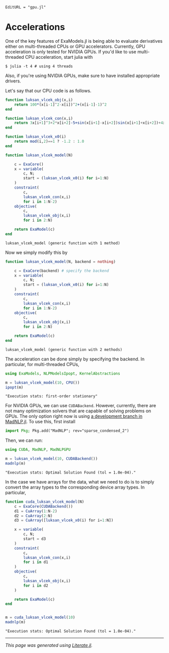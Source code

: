 ```@meta
EditURL = "gpu.jl"
```

# Accelerations
One of the key features of ExaModels.jl is being able to evaluate derivatives either on multi-threaded CPUs or GPU accelerators. Currently, GPU acceleration is only tested for NVIDIA GPUs. If you'd like to use multi-threaded CPU acceleration, start julia with
```
$ julia -t 4 # using 4 threads
```
Also, if you're using NVIDIA GPUs, make sure to have installed appropriate drivers.

Let's say that our CPU code is as follows.

````julia
function luksan_vlcek_obj(x,i)
    return 100*(x[i-1]^2-x[i])^2+(x[i-1]-1)^2
end

function luksan_vlcek_con(x,i)
    return 3x[i+1]^3+2*x[i+2]-5+sin(x[i+1]-x[i+2])sin(x[i+1]+x[i+2])+4x[i+1]-x[i]exp(x[i]-x[i+1])-3
end

function luksan_vlcek_x0(i)
    return mod(i,2)==1 ? -1.2 : 1.0
end

function luksan_vlcek_model(N)

    c = ExaCore()
    x = variable(
        c, N;
        start = (luksan_vlcek_x0(i) for i=1:N)
    )
    constraint(
        c,
        luksan_vlcek_con(x,i)
        for i in 1:N-2)
    objective(
        c,
        luksan_vlcek_obj(x,i)
        for i in 2:N)

    return ExaModel(c)
end
````

````
luksan_vlcek_model (generic function with 1 method)
````

Now we simply modify this by

````julia
function luksan_vlcek_model(N, backend = nothing)

    c = ExaCore(backend) # specify the backend
    x = variable(
        c, N;
        start = (luksan_vlcek_x0(i) for i=1:N)
    )
    constraint(
        c,
        luksan_vlcek_con(x,i)
        for i in 1:N-2)
    objective(
        c,
        luksan_vlcek_obj(x,i)
        for i in 2:N)

    return ExaModel(c)
end
````

````
luksan_vlcek_model (generic function with 2 methods)
````

The acceleration can be done simply by specifying the backend. In particular, for multi-threaded CPUs,

````julia
using ExaModels, NLPModelsIpopt, KernelAbstractions

m = luksan_vlcek_model(10, CPU())
ipopt(m)
````

````
"Execution stats: first-order stationary"
````

For NVIDIA GPUs, we can use `CUDABackend`. However, currently, there are not many optimization solvers that are capable of solving problems on GPUs. The only option right now is using [a development branch in MadNLP.jl](https://github.com/MadNLP/MadNLP.jl/tree/ss/sparse_condensed_2). To use this, first install
```julia
import Pkg; Pkg.add("MadNLP"; rev="sparse_condensed_2")
```
Then, we can run:

````julia
using CUDA, MadNLP, MadNLPGPU

m = luksan_vlcek_model(10, CUDABackend())
madnlp(m)
````

````
"Execution stats: Optimal Solution Found (tol = 1.0e-04)."
````

In the case we have arrays for the data, what we need to do is to simply convert the array types to the corresponding device array types. In particular,

````julia
function cuda_luksan_vlcek_model(N)
    c = ExaCore(CUDABackend())
    d1 = CuArray(1:N-2)
    d2 = CuArray(2:N)
    d3 = CuArray([luksan_vlcek_x0(i) for i=1:N])

    x = variable(
        c, N;
        start = d3
    )
    constraint(
        c,
        luksan_vlcek_con(x,i)
        for i in d1
    )
    objective(
        c,
        luksan_vlcek_obj(x,i)
        for i in d2
    )

    return ExaModel(c)
end


m = cuda_luksan_vlcek_model(10)
madnlp(m)
````

````
"Execution stats: Optimal Solution Found (tol = 1.0e-04)."
````

---

*This page was generated using [Literate.jl](https://github.com/fredrikekre/Literate.jl).*

